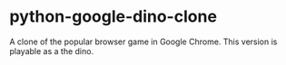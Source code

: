# python-google-dino-clone
A clone of the popular browser game in Google Chrome. This version is playable as a the dino. 
